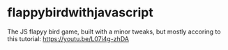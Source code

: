 # flappybirdwithjavascript
The JS flapyy bird game, built with a minor tweaks, but mostly accoring to this tutorial: https://youtu.be/L07i4g-zhDA 
